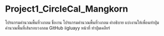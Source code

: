 # Project1_CircleCal_Mangkorn
โปรแกรมคำนวณพื้นที่วงกลม 
ชื่องาน โปรแกรมคำนวณพื้นที่วงกลม
คำอธิบาย แบ่งงานให้เพื่อนทำปุ่มคำนวณพื้นที่เส้นรอบวงกลม 
GitHub
iigluayy 
หน้าที่
ทำปุ่มเคลียร์
